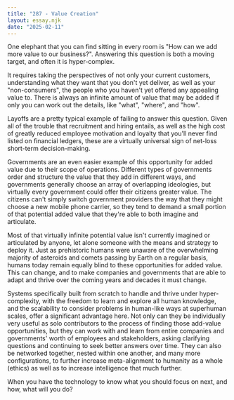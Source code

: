 ```yaml
---
title: "287 - Value Creation"
layout: essay.njk
date: "2025-02-11"
---
```


One elephant that you can find sitting in every room is "How can we add more value to our business?". Answering this question is both a moving target, and often it is hyper-complex. 

It requires taking the perspectives of not only your current customers, understanding what they want that you don't yet deliver, as well as your "non-consumers", the people who you haven't yet offered any appealing value to. There is always an infinite amount of value that may be added if only you can work out the details, like "what", "where", and "how".

Layoffs are a pretty typical example of failing to answer this question. Given all of the trouble that recruitment and hiring entails, as well as the high cost of greatly reduced employee motivation and loyalty that you'll never find listed on financial ledgers, these are a virtually universal sign of net-loss short-term decision-making.

Governments are an even easier example of this opportunity for added value due to their scope of operations. Different types of governments order and structure the value that they add in different ways, and governments generally choose an array of overlapping ideologies, but virtually every government could offer their citizens greater value. The citizens can't simply switch government providers the way that they might choose a new mobile phone carrier, so they tend to demand a small portion of that potential added value that they're able to both imagine and articulate.

Most of that virtually infinite potential value isn't currently imagined or articulated by anyone, let alone someone with the means and strategy to deploy it. Just as prehistoric humans were unaware of the overwhelming majority of asteroids and comets passing by Earth on a regular basis, humans today remain equally blind to these opportunities for added value. This can change, and to make companies and governments that are able to adapt and thrive over the coming years and decades it must change.

Systems specifically built from scratch to handle and thrive under hyper-complexity, with the freedom to learn and explore all human knowledge, and the scalability to consider problems in human-like ways at superhuman scales, offer a significant advantage here. Not only can they be individually very useful as solo contributors to the process of finding those add-value opportunities, but they can work with and learn from entire companies and governments' worth of employees and stakeholders, asking clarifying questions and continuing to seek better answers over time. They can also be networked together, nested within one another, and many more configurations, to further increase meta-alignment to humanity as a whole (ethics) as well as to increase intelligence that much further.

When you have the technology to know what you should focus on next, and how, what will you do?

